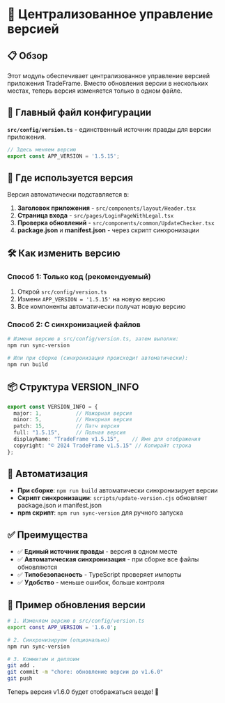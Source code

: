 # 🔄 Централизованное управление версией

## 📋 Обзор

Этот модуль обеспечивает централизованное управление версией приложения TradeFrame. Вместо обновления версии в нескольких местах, теперь версия изменяется только в одном файле.

## 🎯 Главный файл конфигурации

**`src/config/version.ts`** - единственный источник правды для версии приложения.

```typescript
// Здесь меняем версию
export const APP_VERSION = '1.5.15';
```

## 📍 Где используется версия

Версия автоматически подставляется в:

1. **Заголовок приложения** - `src/components/layout/Header.tsx`
2. **Страница входа** - `src/pages/LoginPageWithLegal.tsx`
3. **Проверка обновлений** - `src/components/common/UpdateChecker.tsx`
4. **package.json** и **manifest.json** - через скрипт синхронизации

## 🛠️ Как изменить версию

### Способ 1: Только код (рекомендуемый)
1. Открой `src/config/version.ts`
2. Измени `APP_VERSION = '1.5.15'` на новую версию
3. Все компоненты автоматически получат новую версию

### Способ 2: С синхронизацией файлов
```bash
# Измени версию в src/config/version.ts, затем выполни:
npm run sync-version

# Или при сборке (синхронизация происходит автоматически):
npm run build
```

## 📦 Структура VERSION_INFO

```typescript
export const VERSION_INFO = {
  major: 1,           // Мажорная версия
  minor: 5,           // Минорная версия
  patch: 15,          // Патч версия
  full: "1.5.15",     // Полная версия
  displayName: "TradeFrame v1.5.15",    // Имя для отображения
  copyright: "© 2024 TradeFrame v1.5.15" // Копирайт строка
};
```

## 🔧 Автоматизация

- **При сборке**: `npm run build` автоматически синхронизирует версии
- **Скрипт синхронизации**: `scripts/update-version.cjs` обновляет package.json и manifest.json
- **npm скрипт**: `npm run sync-version` для ручного запуска

## ✅ Преимущества

- ✅ **Единый источник правды** - версия в одном месте
- ✅ **Автоматическая синхронизация** - при сборке все файлы обновляются
- ✅ **Типобезопасность** - TypeScript проверяет импорты
- ✅ **Удобство** - меньше ошибок, больше контроля

## 🚀 Пример обновления версии

```bash
# 1. Изменяем версию в src/config/version.ts
export const APP_VERSION = '1.6.0';

# 2. Синхронизируем (опционально)
npm run sync-version

# 3. Коммитим и деплоим
git add .
git commit -m "chore: обновление версии до v1.6.0"
git push
```

Теперь версия v1.6.0 будет отображаться везде! 🎉